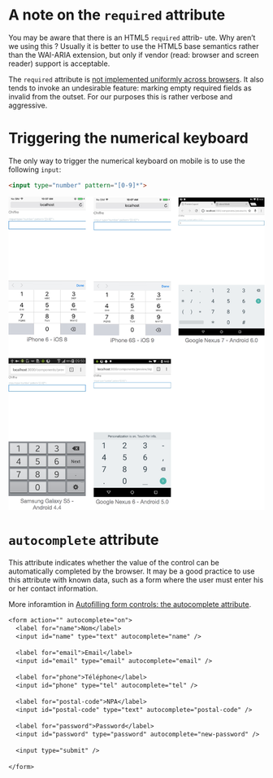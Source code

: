 # A note on the `required` attribute

You may be aware that there is an HTML5 `required` attrib- ute. Why aren’t we using this ? Usually it is better to use the HTML5 base semantics rather than the WAI-ARIA extension, but only if vendor (read: browser and screen reader) support is acceptable.

The `required` attribute is [not implemented uniformly across browsers](http://caniuse.com/#feat=form-validation). It also tends to invoke an undesirable feature: marking empty required fields as invalid from the outset. For our purposes this is rather verbose and aggressive.

# Triggering the numerical keyboard

The only way to trigger the numerical keyboard on mobile is to use the following `input`:

```html
<input type="number" pattern="[0-9]*">
```

![Numerical Keyboard](/components/raw/input/numerical-keyboard.png)

# `autocomplete` attribute

This attribute indicates whether the value of the control can be automatically completed by the browser. It may be a good practice to use this attribute with known data, such as a form where the user must enter his or her contact information.

More inforamtion in [Autofilling form controls: the autocomplete attribute](https://www.w3.org/TR/html5/forms.html#autofilling-form-controls:-the-autocomplete-attribute).

```
<form action="" autocomplete="on">
  <label for="name">Nom</label>
  <input id="name" type="text" autocomplete="name" />

  <label for="email">Email</label>
  <input id="email" type="email" autocomplete="email" />

  <label for="phone">Téléphone</label>
  <input id="phone" type="tel" autocomplete="tel" />

  <label for="postal-code">NPA</label>
  <input id="postal-code" type="text" autocomplete="postal-code" />

  <label for="password">Password</label>
  <input id="password" type="password" autocomplete="new-password" />

  <input type="submit" />

</form>
```
